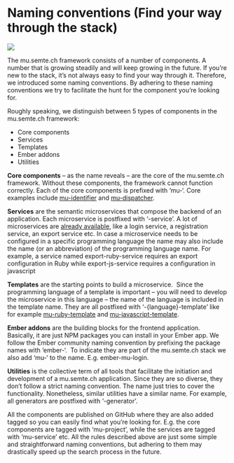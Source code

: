 # Naming conventions (Find your way through the stack)
![](http://mu.semte.ch/wp-content/uploads/2017/06/naming-1024x768.png)

The mu.semte.ch framework consists of a number of components. A number that is growing steadily and will keep growing in the future. If you’re new to the stack, it’s not always easy to find your way through it. Therefore, we introduced some naming conventions. By adhering to these naming conventions we try to facilitate the hunt for the component you’re looking for.

Roughly speaking, we distinguish between 5 types of components in the mu.semte.ch framework:

*   Core components
*   Services
*   Templates
*   Ember addons
*   Utilities

**Core components** – as the name reveals – are the core of the mu.semte.ch framework. Without these components, the framework cannot function correctly. Each of the core components is prefixed with ‘mu-‘. Core examples include [mu-identifier](https://github.com/mu-semtech/mu-identifier) and [mu-dispatcher](https://github.com/mu-semtech/mu-dispatcher).

**Services** are the semantic microservices that compose the backend of an application. Each microservice is postfixed with ‘-service’. A lot of microservices are [already available](https://mu.semte.ch/components/#services), like a login service, a registration service, an export service etc. In case a microservice needs to be configured in a specific programming language the name may also include the name (or an abbreviation) of the programming language name. For example, a service named export-ruby-service requires an export configuration in Ruby while export-js-service requires a configuration in javascript

**Templates** are the starting points to build a microservice.  Since the programming language of a template is important – you will need to develop the microservice in this language – the name of the language is included in the template name. They are all postfixed with ‘-{language}-template’ like for example [mu-ruby-template](https://github.com/mu-semtech/mu-ruby-template) and [mu-javascript-template](https://github.com/mu-semtech/mu-javascript-template).

**Ember addons** are the building blocks for the frontend application. Basically, it are just NPM packages you can install in your Ember app. We follow the Ember community naming convention by prefixing the package names with ’ember-‘.  To indicate they are part of the mu.semte.ch stack we also add ‘mu-‘ to the name. E.g. ember-mu-login.

**Utilities** is the collective term of all tools that facilitate the initiation and development of a mu.semte.ch application. Since they are so diverse, they don’t follow a strict naming convention. The name just tries to cover the functionality. Nonetheless, similar utilities have a similar name. For example, all generators are postfixed with ‘-generator’.

All the components are published on GitHub where they are also added tagged so you can easily find what you’re looking for. E.g. the core components are tagged with ‘mu-project’, while the services are tagged with ‘mu-service’ etc. All the rules described above are just some simple and straightforward naming conventions, but adhering to them may drastically speed up the search process in the future.
